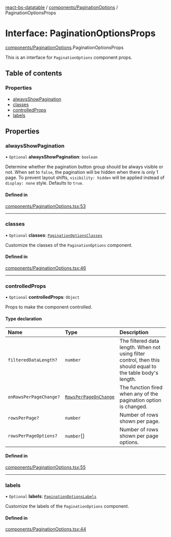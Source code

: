 [react-bs-datatable](../README.md) / [components/PaginationOptions](../modules/components_PaginationOptions.md) / PaginationOptionsProps

# Interface: PaginationOptionsProps

[components/PaginationOptions](../modules/components_PaginationOptions.md).PaginationOptionsProps

This is an interface for `PaginationOptions` component props.

## Table of contents

### Properties

- [alwaysShowPagination](components_PaginationOptions.PaginationOptionsProps.md#alwaysshowpagination)
- [classes](components_PaginationOptions.PaginationOptionsProps.md#classes)
- [controlledProps](components_PaginationOptions.PaginationOptionsProps.md#controlledprops)
- [labels](components_PaginationOptions.PaginationOptionsProps.md#labels)

## Properties

### alwaysShowPagination

• `Optional` **alwaysShowPagination**: `boolean`

Determine whether the pagination button group should be always visible or not.
When set to `false`, the pagination will be hidden when there is only 1 page.
To prevent layout shifts, `visibility: hidden` will be applied instead of
`display: none` style. Defaults to `true`.

#### Defined in

[components/PaginationOptions.tsx:53](https://github.com/imballinst/react-bs-datatable/blob/e17bad5/src/components/PaginationOptions.tsx#L53)

___

### classes

• `Optional` **classes**: [`PaginationOptionsClasses`](components_PaginationOptions.PaginationOptionsClasses.md)

Customize the classes of the `PaginationOptions` component.

#### Defined in

[components/PaginationOptions.tsx:46](https://github.com/imballinst/react-bs-datatable/blob/e17bad5/src/components/PaginationOptions.tsx#L46)

___

### controlledProps

• `Optional` **controlledProps**: `Object`

Props to make the component controlled.

#### Type declaration

| Name | Type | Description |
| :------ | :------ | :------ |
| `filteredDataLength?` | `number` | The filtered data length. When not using filter control, then this should equal to the table body's length. |
| `onRowsPerPageChange?` | [`RowsPerPageOnChange`](../modules/helpers_types.md#rowsperpageonchange) | The function fired when any of the pagination option is changed. |
| `rowsPerPage?` | `number` | Number of rows shown per page. |
| `rowsPerPageOptions?` | `number`[] | Number of rows shown per page options. |

#### Defined in

[components/PaginationOptions.tsx:55](https://github.com/imballinst/react-bs-datatable/blob/e17bad5/src/components/PaginationOptions.tsx#L55)

___

### labels

• `Optional` **labels**: [`PaginationOptionsLabels`](components_PaginationOptions.PaginationOptionsLabels.md)

Customize the labels of the `PaginationOptions` component.

#### Defined in

[components/PaginationOptions.tsx:44](https://github.com/imballinst/react-bs-datatable/blob/e17bad5/src/components/PaginationOptions.tsx#L44)

